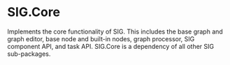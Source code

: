 # SIG.Core

Implements the core functionality of SIG. This includes the base graph and graph editor, base node and built-in nodes, graph processor, SIG component API, and task API. SIG.Core is a dependency of all other SIG sub-packages.